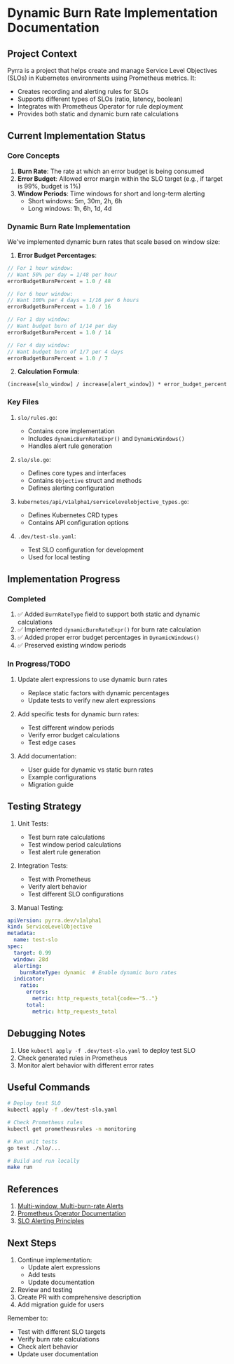 # Dynamic Burn Rate Implementation Documentation

## Project Context
Pyrra is a project that helps create and manage Service Level Objectives (SLOs) in Kubernetes environments using Prometheus metrics. It:
- Creates recording and alerting rules for SLOs
- Supports different types of SLOs (ratio, latency, boolean)
- Integrates with Prometheus Operator for rule deployment
- Provides both static and dynamic burn rate calculations

## Current Implementation Status

### Core Concepts
1. **Burn Rate**: The rate at which an error budget is being consumed
2. **Error Budget**: Allowed error margin within the SLO target (e.g., if target is 99%, budget is 1%)
3. **Window Periods**: Time windows for short and long-term alerting
   - Short windows: 5m, 30m, 2h, 6h
   - Long windows: 1h, 6h, 1d, 4d

### Dynamic Burn Rate Implementation
We've implemented dynamic burn rates that scale based on window size:

1. **Error Budget Percentages**:
```go
// For 1 hour window:
// Want 50% per day = 1/48 per hour
errorBudgetBurnPercent = 1.0 / 48

// For 6 hour window:
// Want 100% per 4 days = 1/16 per 6 hours
errorBudgetBurnPercent = 1.0 / 16

// For 1 day window:
// Want budget burn of 1/14 per day
errorBudgetBurnPercent = 1.0 / 14

// For 4 day window:
// Want budget burn of 1/7 per 4 days
errorBudgetBurnPercent = 1.0 / 7
```

2. **Calculation Formula**:
```
(increase[slo_window] / increase[alert_window]) * error_budget_percent
```

### Key Files
1. `slo/rules.go`:
   - Contains core implementation
   - Includes `dynamicBurnRateExpr()` and `DynamicWindows()`
   - Handles alert rule generation

2. `slo/slo.go`:
   - Defines core types and interfaces
   - Contains `Objective` struct and methods
   - Defines alerting configuration

3. `kubernetes/api/v1alpha1/servicelevelobjective_types.go`:
   - Defines Kubernetes CRD types
   - Contains API configuration options

4. `.dev/test-slo.yaml`:
   - Test SLO configuration for development
   - Used for local testing

## Implementation Progress

### Completed
1. ✅ Added `BurnRateType` field to support both static and dynamic calculations
2. ✅ Implemented `dynamicBurnRateExpr()` for burn rate calculation
3. ✅ Added proper error budget percentages in `DynamicWindows()`
4. ✅ Preserved existing window periods

### In Progress/TODO
1. Update alert expressions to use dynamic burn rates
   - Replace static factors with dynamic percentages
   - Update tests to verify new alert expressions

2. Add specific tests for dynamic burn rates:
   - Test different window periods
   - Verify error budget calculations
   - Test edge cases

3. Add documentation:
   - User guide for dynamic vs static burn rates
   - Example configurations
   - Migration guide

## Testing Strategy
1. Unit Tests:
   - Test burn rate calculations
   - Test window period calculations
   - Test alert rule generation

2. Integration Tests:
   - Test with Prometheus
   - Verify alert behavior
   - Test different SLO configurations

3. Manual Testing:
```yaml
apiVersion: pyrra.dev/v1alpha1
kind: ServiceLevelObjective
metadata:
  name: test-slo
spec:
  target: 0.99
  window: 28d
  alerting:
    burnRateType: dynamic  # Enable dynamic burn rates
  indicator:
    ratio:
      errors:
        metric: http_requests_total{code=~"5.."}
      total:
        metric: http_requests_total
```

## Debugging Notes
1. Use `kubectl apply -f .dev/test-slo.yaml` to deploy test SLO
2. Check generated rules in Prometheus
3. Monitor alert behavior with different error rates

## Useful Commands
```bash
# Deploy test SLO
kubectl apply -f .dev/test-slo.yaml

# Check Prometheus rules
kubectl get prometheusrules -n monitoring

# Run unit tests
go test ./slo/...

# Build and run locally
make run
```

## References
1. [Multi-window, Multi-burn-rate Alerts](https://sre.google/workbook/alerting-on-slos/)
2. [Prometheus Operator Documentation](https://prometheus-operator.dev/)
3. [SLO Alerting Principles](https://landing.google.com/sre/workbook/chapters/alerting-on-slos/)

## Next Steps
1. Continue implementation:
   - Update alert expressions
   - Add tests
   - Update documentation
2. Review and testing
3. Create PR with comprehensive description
4. Add migration guide for users

Remember to:
- Test with different SLO targets
- Verify burn rate calculations
- Check alert behavior
- Update user documentation
